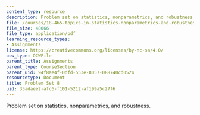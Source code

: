 ```yaml
---
content_type: resource
description: Problem set on statistics, nonparametrics, and robustness.
file: /courses/18-465-topics-in-statistics-nonparametrics-and-robustness-spring-2005/35adaee2afc6f1015212af199a5c27f6_ps8.pdf
file_size: 48066
file_type: application/pdf
learning_resource_types:
- Assignments
license: https://creativecommons.org/licenses/by-nc-sa/4.0/
ocw_type: OCWFile
parent_title: Assignments
parent_type: CourseSection
parent_uid: 94f8ae4f-0dfd-553e-8057-088740cd0524
resourcetype: Document
title: Problem Set 8
uid: 35adaee2-afc6-f101-5212-af199a5c27f6
---
```

Problem set on statistics, nonparametrics, and robustness.